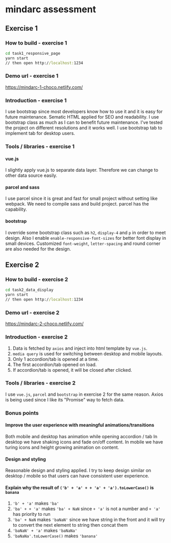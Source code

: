 # mindarc assessment

## Exercise 1

### How to build - exercise 1

```cmd
cd task1_responsive_page
yarn start
// then open http://localhost:1234
```

### Demo url - exercise 1

<https://mindarc-1-choco.netlify.com/>

### Introduction - exercise 1

I use bootstrap since most developers know how to use it and it is easy for future maintenance.
Sematic HTML applied for SEO and readability. I use bootstrap class as much as I can to benefit future maintenance. I've tested the project on different resolutions and it works well.
I use bootstrap tab to implement tab for desktop users.

### Tools / libraries - exercise 1

#### vue.js

I slightly apply vue.js to separate data layer. Therefore we can change to other data source easily.

#### parcel and sass

I use parcel since it is great and fast for small project without setting like webpack. We need to compile sass and build project. parcel has the capability.

#### bootstrap

I override some bootstrap class such as `h2`, `display-4` and `p` in order to meet design.
Also I enable `enable-responsive-font-sizes` for better font display in small devices.
Customized `font-weight`, `letter-spacing` and round corner are also needed for the design.

## Exercise 2

### How to build - exercise 2

```cmd
cd task2_data_display
yarn start
// then open http://localhost:1234
```

### Demo url - exercise 2

<https://mindarc-2-choco.netlify.com/>

### Introduction - exercise 2

1. Data is fetched by `axios` and inject into html template by `vue.js`.
2. `media query` is used for switching between desktop and mobile layouts.
3. Only 1 accordion/tab is opened at a time.
4. The first accordion/tab opened on load.
5. If accordion/tab is opened, it will be closed after clicked.

### Tools / libraries - exercise 2

I use `vue.js`, `parcel` and `bootstrap` in exercise 2 for the same reason.
Axios is being used since I like its "Promise" way to fetch data.

### Bonus points

#### Improve the user experience with meaningful animations/transitions

Both mobile and desktop has animation while opening accordion / tab
In desktop we have shaking icons and fade on/off content.
In mobile we have turing icons and height growing animation on content.

#### Design and styling

Reasonable design and styling applied. I try to keep design similar on desktop / mobile so that users can have consistent user experience.

#### Explain why the result of `('b' + 'a' + + 'a' + 'a').toLowerCase()` is `banana`

1. `'b' + 'a'` makes `'ba'`
2. `'ba' + + 'a'` makes `'ba' + NaN` since `+ 'a'` is not a number and `+ 'a'` has priority to run
3. `'ba' + NaN` makes `'baNaN'` since we have string in the front and it will try to convert the next element to string then concat them
4. `'baNaN' + 'a'` makes `'baNaNa'`
5. `'baNaNa'.toLowerCase()` makes `'banana'`
